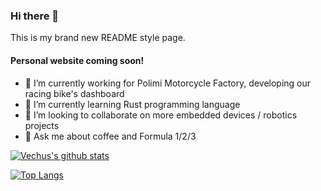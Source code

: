 ### Hi there 👋

This is my brand new README style page.

#### Personal website coming soon!

- 🔭 I’m currently working for Polimi Motorcycle Factory, developing our racing bike's dashboard
- 🌱 I’m currently learning Rust programming language
- 👯 I’m looking to collaborate on more embedded devices / robotics projects
- 💬 Ask me about coffee and Formula 1/2/3

[![Vechus's github stats](https://github-readme-stats.vercel.app/api?username=vechus)](https://github.com/anuraghazra/github-readme-stats)

[![Top Langs](https://github-readme-stats.vercel.app/api/top-langs/?username=vechus)](https://github.com/anuraghazra/github-readme-stats)
